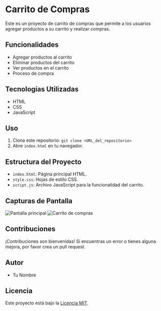 # Carrito de Compras

Este es un proyecto de carrito de compras que permite a los usuarios agregar productos a su carrito y realizar compras.

## Funcionalidades

- Agregar productos al carrito
- Eliminar productos del carrito
- Ver productos en el carrito
- Proceso de compra

## Tecnologías Utilizadas

- HTML
- CSS
- JavaScript

## Uso

1. Clona este repositorio: `git clone <URL_del_repositorio>`
2. Abre `index.html` en tu navegador.

## Estructura del Proyecto

- `index.html`: Página principal HTML.
- `style.css`: Hojas de estilo CSS.
- `script.js`: Archivo JavaScript para la funcionalidad del carrito.

## Capturas de Pantalla

![Pantalla principal](screenshots/pantalla_principal.png)
![Carrito de compras](screenshots/carrito_compras.png)

## Contribuciones

¡Contribuciones son bienvenidas! Si encuentras un error o tienes alguna mejora, por favor crea un pull request.

## Autor

- Tu Nombre

## Licencia

Este proyecto está bajo la [Licencia MIT](LICENSE).
